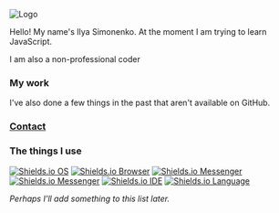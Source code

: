 ![Logo](logo.png)

Hello! My name's Ilya Simonenko. At the moment I am trying to learn JavaScript.

I am also a non-professional coder

### My work

I've also done a few things in the past that aren't available on GitHub.

### [Contact](https://simonenkoilya.github.io/)

### The things I use

[![Shields.io OS](https://img.shields.io/badge/OS-Windows%2011-blue?style=for-the-badge&logo=microsoft)](https://www.microsoft.com/ru-ru/windows/) [![Shields.io Browser](https://img.shields.io/badge/Browser-Microsoft%20Edge-blue?style=for-the-badge&logo=microsoftedge)](https://www.microsoft.com/ru-ru/edge/) [![Shields.io Messenger](https://img.shields.io/badge/Messenger-Telegram-blue?style=for-the-badge&logo=telegram)](https://telegram.org) [![Shields.io Messenger](https://img.shields.io/badge/Messenger-Discord-blueviolet?style=for-the-badge&logo=discord)](https://discord.com) [![Shields.io IDE](https://img.shields.io/badge/IDE-VSCode-blueviolet?style=for-the-badge&logo=visualstudiocode)](https://code.visualstudio.com) [![Shields.io Language](https://img.shields.io/badge/Language-JavaScript-yellow?style=for-the-badge&logo=javascript)](https://www.javascript.com/)

*Perhaps I'll add something to this list later.*
